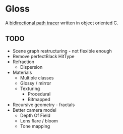 Gloss
======

A [bidirectional path tracer](http://en.wikipedia.org/wiki/Path_tracing#Bidirectional_path_tracing) written in object oriented C.


TODO
----

* Scene graph restructuring - not flexible enough
* Remove perfectBlack HitType
* Refraction
	* Dispersion
* Materials
	* Multiple classes
	* Glossy / mirror
	* Texturing
		* Procedural
		* Bitmapped
* Recursive geometry - fractals
* Better camera model
	* Depth Of Field
	* Lens flare / bloom
	* Tone mapping